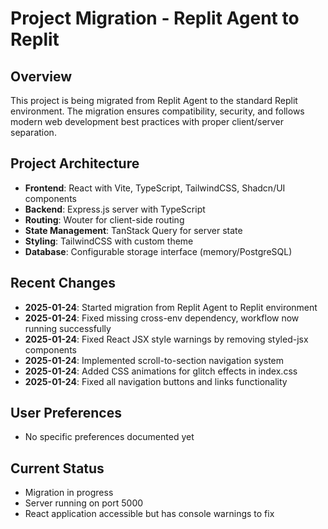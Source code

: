 # Project Migration - Replit Agent to Replit

## Overview
This project is being migrated from Replit Agent to the standard Replit environment. The migration ensures compatibility, security, and follows modern web development best practices with proper client/server separation.

## Project Architecture
- **Frontend**: React with Vite, TypeScript, TailwindCSS, Shadcn/UI components
- **Backend**: Express.js server with TypeScript
- **Routing**: Wouter for client-side routing
- **State Management**: TanStack Query for server state
- **Styling**: TailwindCSS with custom theme
- **Database**: Configurable storage interface (memory/PostgreSQL)

## Recent Changes
- **2025-01-24**: Started migration from Replit Agent to Replit environment
- **2025-01-24**: Fixed missing cross-env dependency, workflow now running successfully
- **2025-01-24**: Fixed React JSX style warnings by removing styled-jsx components
- **2025-01-24**: Implemented scroll-to-section navigation system
- **2025-01-24**: Added CSS animations for glitch effects in index.css
- **2025-01-24**: Fixed all navigation buttons and links functionality

## User Preferences
- No specific preferences documented yet

## Current Status
- Migration in progress
- Server running on port 5000
- React application accessible but has console warnings to fix